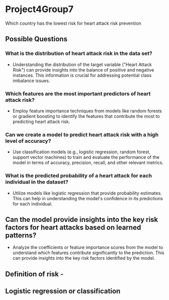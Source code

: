 # Project4Group7
Which country has the lowest risk for heart attack risk prevention

## Possible Questions

### What is the distribution of heart attack risk in the data set?

* Understanding the distribution of the target variable ("Heart Attack Risk") can provide insights into the balance of positive and negative instances. This information is crucial for addressing potential class imbalance issues.

### Which features are the most important predictors of heart attack risk?

* Employ feature importance techniques from models like random forests or gradient boosting to identify the features that contribute the most to predicting heart attack risk.

### Can we create a model to predict heart attack risk with a high level of accuracy?

* Use classification models (e.g., logistic regression, random forest, support vector machines) to train and evaluate the performance of the model in terms of accuracy, precision, recall, and other relevant metrics.

### What is the predicted probability of a heart attack for each individual in the dataset?

* Utilize models like logistic regression that provide probability estimates. This can help in understanding the model's confidence in its predictions for each individual.

## Can the model provide insights into the key risk factors for heart attacks based on learned patterns?

* Analyze the coefficients or feature importance scores from the model to understand which features contribute significantly to the prediction. This can provide insights into the key risk factors identified by the model.

## Definition of risk - 
##  Logistic regression or classification